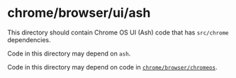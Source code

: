 chrome/browser/ui/ash
=====================

This directory should contain Chrome OS UI (Ash) code that has `src/chrome`
dependencies.

Code in this directory may depend on `ash`.

Code in this directory may depend on code in
[`chrome/browser/chromeos`](/chrome/browser/chromeos/README.md).
